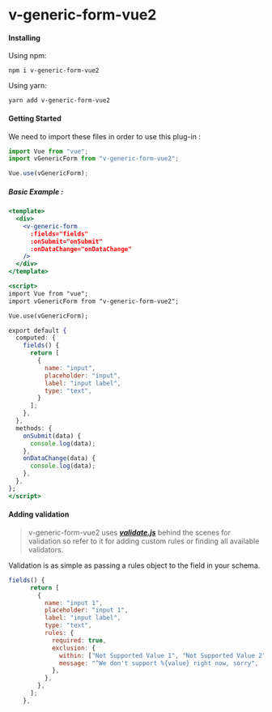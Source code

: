 # v-generic-form-vue2

#### Installing

Using npm:

```
npm i v-generic-form-vue2
```

Using yarn:

```
yarn add v-generic-form-vue2
```

#### Getting Started

We need to import these files in order to use this plug-in :

```js
import Vue from "vue";
import vGenericForm from "v-generic-form-vue2";

Vue.use(vGenericForm);
```

##### Basic Example :

```jsx
<template>
  <div>
    <v-generic-form
      :fields="fields"
      :onSubmit="onSubmit"
      :onDataChange="onDataChange"
    />
  </div>
</template>

<script>
import Vue from "vue";
import vGenericForm from "v-generic-form-vue2";

Vue.use(vGenericForm);

export default {
  computed: {
    fields() {
      return [
        {
          name: "input",
          placeholder: "input",
          label: "input label",
          type: "text",
        }
      ];
    },
  },
  methods: {
    onSubmit(data) {
      console.log(data);
    },
    onDataChange(data) {
      console.log(data);
    },
  },
};
</script>
```

#### Adding validation

> v-generic-form-vue2 uses **_[validate.js](https://validatejs.org/)_** behind the scenes for validation so refer to it for adding custom rules or finding all available validators.

Validation is as simple as passing a rules object to the field in your schema.

```js
fields() {
      return [
        {
          name: "input 1",
          placeholder: "input 1",
          label: "input label",
          type: "text",
          rules: {
            required: true,
            exclusion: {
              within: ["Not Supported Value 1", "Not Supported Value 2"],
              message: "^We don't support %{value} right now, sorry",
            },
          },
        },
      ];
    },
```
